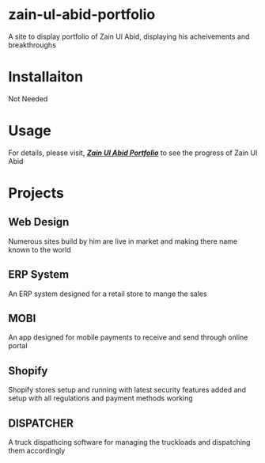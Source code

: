 # zain-ul-abid-portfolio
A site to display portfolio of Zain Ul Abid, displaying his acheivements and breakthroughs
# Installaiton
Not Needed

# Usage
For details, please visit, 
<em><a href="https://zainabid333.github.io/zain-ul-abid-portfolio/"><strong>Zain Ul Abid Portfolio</strong></a></em> to see the progress of Zain Ul Abid

# Projects
## Web Design
Numerous sites build by him are live in market and making there name known to the world
## ERP System
An ERP system designed for a retail store to mange the sales
## MOBI 
An app designed for mobile payments to receive and send through online portal

## Shopify
Shopify stores setup and running with latest security features added and setup with all regulations and payment methods working

## DISPATCHER
A truck dispathcing software for managing the truckloads and dispatching them accordingly

